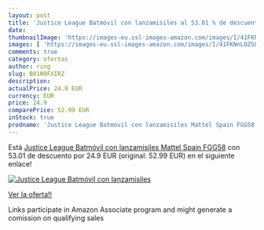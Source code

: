 ```yaml
---
layout: post
title: 'Justice League Batmóvil con lanzamisiles al 53.01 % de descuento'
date: 
thumbnailImage: 'https://images-eu.ssl-images-amazon.com/images/I/41FKNnLOZSL._SL200_.jpg'
images: [ 'https://images-eu.ssl-images-amazon.com/images/I/41FKNnLOZSL._SL200_.jpg' ]
comments: true
category: ofertas
author: ring
slug: B01N9FXIRZ
description:
actualPrice: 24.9 EUR
currency: EUR
price: 24.9
comparePrice: 52.99 EUR
inStock: true
prodname: 'Justice League Batmóvil con lanzamisiles Mattel Spain FGG58'
---
```


Está [Justice League Batmóvil con lanzamisiles Mattel Spain FGG58](https://www.amazon.es/dp/B01N9FXIRZ/?tag=tolees-21) con 53.01 de descuento por 24.9 EUR (original: 52.99 EUR) en el siguiente enlace!

[![Justice League Batmóvil con lanzamisiles](https://images-eu.ssl-images-amazon.com/images/I/41FKNnLOZSL._SL200_.jpg)](https://www.amazon.es/dp/B01N9FXIRZ/?tag=tolees-21)

[Ver la oferta!!](https://www.amazon.es/dp/B01N9FXIRZ/?tag=tolees-21)

Links participate in Amazon Associate program and might generate a comission on qualifying sales


